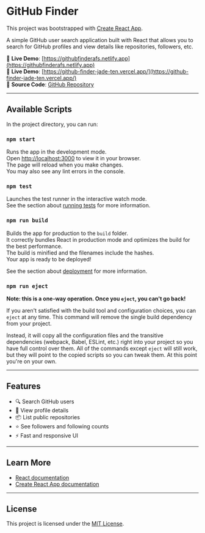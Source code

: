# GitHub Finder

This project was bootstrapped with [Create React App](https://github.com/facebook/create-react-app).

A simple GitHub user search application built with React that allows you to search for GitHub profiles and view details like repositories, followers, etc.

🚀 **Live Demo**: [https://githubfinderafs.netlify.app](https://githubfinderafs.netlify.app)  
🚀 **Live Demo**: [https://github-finder-jade-ten.vercel.app/](https://github-finder-jade-ten.vercel.app/)  
📂 **Source Code**: [GitHub Repository](https://github.com/Abhisp2711/github-finder)

---

## Available Scripts

In the project directory, you can run:

### `npm start`

Runs the app in the development mode.  
Open [http://localhost:3000](http://localhost:3000) to view it in your browser.  
The page will reload when you make changes.  
You may also see any lint errors in the console.

### `npm test`

Launches the test runner in the interactive watch mode.  
See the section about [running tests](https://facebook.github.io/create-react-app/docs/running-tests) for more information.

### `npm run build`

Builds the app for production to the `build` folder.  
It correctly bundles React in production mode and optimizes the build for the best performance.  
The build is minified and the filenames include the hashes.  
Your app is ready to be deployed!

See the section about [deployment](https://facebook.github.io/create-react-app/docs/deployment) for more information.

### `npm run eject`

**Note: this is a one-way operation. Once you `eject`, you can't go back!**

If you aren't satisfied with the build tool and configuration choices, you can `eject` at any time. This command will remove the single build dependency from your project.

Instead, it will copy all the configuration files and the transitive dependencies (webpack, Babel, ESLint, etc.) right into your project so you have full control over them. All of the commands except `eject` will still work, but they will point to the copied scripts so you can tweak them. At this point you're on your own.

---

## Features

- 🔍 Search GitHub users
- 👤 View profile details
- 📦 List public repositories
- ⭐ See followers and following counts
- ⚡ Fast and responsive UI

---

## Learn More

- [React documentation](https://reactjs.org/)
- [Create React App documentation](https://facebook.github.io/create-react-app/docs/getting-started)

---

## License

This project is licensed under the [MIT License](LICENSE).
